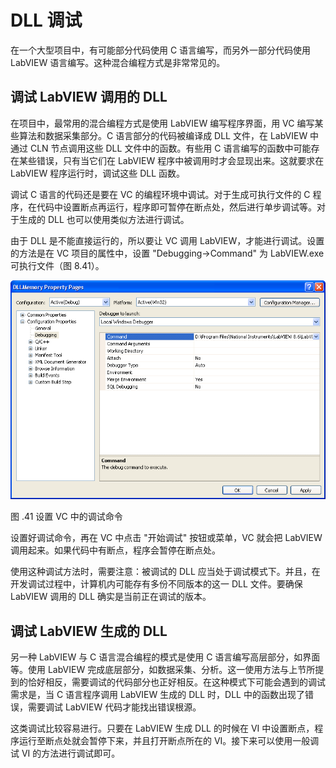 # DLL 调试

在一个大型项目中，有可能部分代码使用 C 语言编写，而另外一部分代码使用 LabVIEW 语言编写。这种混合编程方式是非常常见的。

## 调试 LabVIEW 调用的 DLL

在项目中，最常用的混合编程方式是使用 LabVIEW 编写程序界面，用 VC 编写某些算法和数据采集部分。C 语言部分的代码被编译成 DLL 文件，在 LabVIEW 中通过 CLN 节点调用这些 DLL 文件中的函数。有些用 C 语言编写的函数中可能存在某些错误，只有当它们在 LabVIEW 程序中被调用时才会显现出来。这就要求在 LabVIEW 程序运行时，调试这些 DLL 函数。

调试 C 语言的代码还是要在 VC 的编程环境中调试。对于生成可执行文件的 C 程序，在代码中设置断点再运行，程序即可暂停在断点处，然后进行单步调试等。对于生成的 DLL 也可以使用类似方法进行调试。

由于 DLL 是不能直接运行的，所以要让 VC 调用 LabVIEW，才能进行调试。设置的方法是在 VC 项目的属性中，设置 "Debugging-\>Command" 为 LabVIEW.exe 可执行文件（图
8.41）。

![](images/image530.png)

图 .41 设置 VC 中的调试命令

设置好调试命令，再在 VC 中点击 "开始调试" 按钮或菜单，VC 就会把 LabVIEW 调用起来。如果代码中有断点，程序会暂停在断点处。

使用这种调试方法时，需要注意：被调试的 DLL 应当处于调试模式下。并且，在开发调试过程中，计算机内可能存有多份不同版本的这一 DLL 文件。要确保 LabVIEW 调用的 DLL 确实是当前正在调试的版本。

## 调试 LabVIEW 生成的 DLL

另一种 LabVIEW 与 C 语言混合编程的模式是使用 C 语言编写高层部分，如界面等。使用 LabVIEW 完成底层部分，如数据采集、分析。这一使用方法与上节所提到的恰好相反，需要调试的代码部分也正好相反。在这种模式下可能会遇到的调试需求是，当 C 语言程序调用 LabVIEW 生成的 DLL 时，DLL 中的函数出现了错误，需要调试 LabVIEW 代码才能找出错误根源。

这类调试比较容易进行。只要在 LabVIEW 生成 DLL 的时候在 VI 中设置断点，程序运行至断点处就会暂停下来，并且打开断点所在的 VI。接下来可以使用一般调试 VI 的方法进行调试即可。